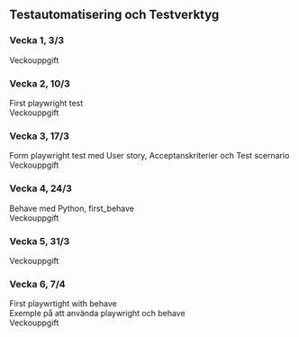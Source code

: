 ## Testautomatisering och Testverktyg

### Vecka 1, 3/3
Veckouppgift  

### Vecka 2, 10/3
First playwright test  
Veckouppgift  

### Vecka 3, 17/3
Form playwright test med User story, Acceptanskriterier och Test scernario  
Veckouppgift  

### Vecka 4, 24/3
Behave med Python, first_behave  
Veckouppgift  

### Vecka 5, 31/3
Veckouppgift  

### Vecka 6, 7/4
First playwrtight with behave  
Exemple på att använda playwright och behave  
Veckouppgift  
